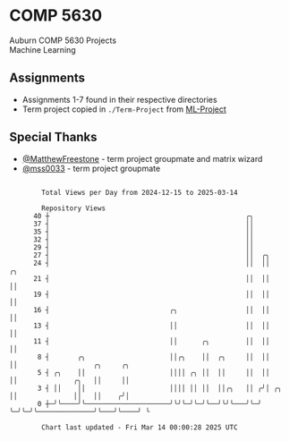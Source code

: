 # COMP 5630
Auburn COMP 5630 Projects  
Machine Learning

## Assignments
- Assignments 1-7 found in their respective directories
- Term project copied in `./Term-Project` from [ML-Project](https://github.com/wumphlett/ML-Project)

## Special Thanks
- [@MatthewFreestone](https://github.com/MatthewFreestone) - term project groupmate and matrix wizard
- [@mss0033](https://github.com/mss0033) - term project groupmate

```

        Total Views per Day from 2024-12-15 to 2025-03-14

        Repository Views
      40 ┼                                                 ╭╮
      37 ┤                                                 ││
      35 ┤                                                 ││
      32 ┤                                                 ││
      29 ┤                                                 ││
      27 ┤                                                 ││  ╭╮
      24 ┤                                                 ││  ││    ╭╮
      21 ┤                                                 ││  ││    ││
      19 ┤                                                 ││  ││    ││
      16 ┤                              ╭╮                 ││  ││    ││
      13 ┤                              ││                 ││  ││    ││
      11 ┤                              ││      ╭╮         ││  ││    ││
       8 ┤       ╭╮                     ││╭╮    ││  ╭╮     ││  ││    ││                   ╭╮     ╭╮
       5 ┤ ╭╮    ││                     ││││ ╭╮ ││  ││     ││  ││    ││              ╭╮   ││     ││
       3 ┤ ││    ││                     ││││ ││ ││  ││╭╮   ││ ╭╯│ ╭╮ ││              ││   ││    ╭╯│
       0 ┼─╯╰────╯╰─────────────────────╯╰╯╰─╯╰─╯╰──╯╰╯╰───╯╰─╯ ╰─╯╰─╯╰──────────────╯╰───╯╰────╯ ╰

        Chart last updated - Fri Mar 14 00:00:28 2025 UTC
        
```
